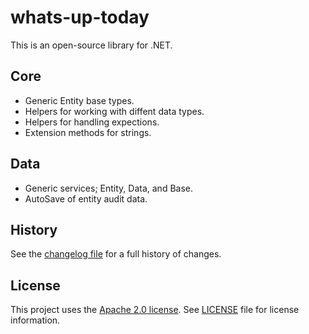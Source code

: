 # whats-up-today
This is an open-source library for .NET.

## Core
+ Generic Entity base types.
+ Helpers for working with diffent data types.
+ Helpers for handling expections.
+ Extension methods for strings.

## Data
+ Generic services; Entity, Data, and Base.
+ AutoSave of entity audit data.

## History

See the [changelog file](CHANGELOG.md) for a full history of changes.

## License

This project uses the [Apache 2.0 license](https://www.apache.org/licenses/LICENSE-2.0). See [LICENSE](LICENSE) file for
license information.
